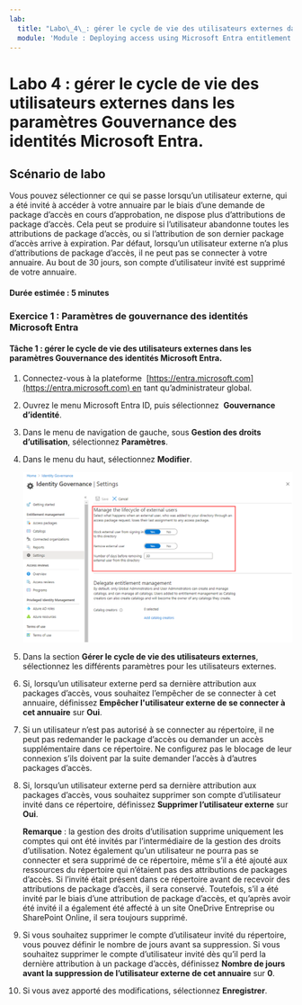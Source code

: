 ```yaml
---
lab:
  title: "Labo\_4\_: gérer le cycle de vie des utilisateurs externes dans les paramètres Gouvernance des identités Microsoft\_Entra."
  module: 'Module : Deploying access using Microsoft Entra entitlement management'
---
```


# Labo 4 : gérer le cycle de vie des utilisateurs externes dans les paramètres Gouvernance des identités Microsoft Entra.  

## Scénario de labo

Vous pouvez sélectionner ce qui se passe lorsqu’un utilisateur externe, qui a été invité à accéder à votre annuaire par le biais d’une demande de package d’accès en cours d’approbation, ne dispose plus d’attributions de package d’accès. Cela peut se produire si l’utilisateur abandonne toutes les attributions de package d’accès, ou si l’attribution de son dernier package d’accès arrive à expiration. Par défaut, lorsqu’un utilisateur externe n’a plus d’attributions de package d’accès, il ne peut pas se connecter à votre annuaire. Au bout de 30 jours, son compte d’utilisateur invité est supprimé de votre annuaire.

#### Durée estimée : 5 minutes

### Exercice 1 : Paramètres de gouvernance des identités Microsoft Entra

#### Tâche 1 : gérer le cycle de vie des utilisateurs externes dans les paramètres Gouvernance des identités Microsoft Entra.

1. Connectez-vous à la plateforme  [https://entra.microsoft.com](https://entra.microsoft.com) en tant qu’administrateur global.

2. Ouvrez le menu Microsoft Entra ID, puis sélectionnez  **Gouvernance d’identité**.

3. Dans le menu de navigation de gauche, sous **Gestion des droits d’utilisation**, sélectionnez **Paramètres**.

4. Dans le menu du haut, sélectionnez **Modifier**.

    ![Image de l’écran affichant la page des paramètres de gouvernance des identités avec la mise en surbrillance du cycle de vie des utilisateurs externes.](./Media/manage-lifcycle-of-ext-users.png)

5. Dans la section **Gérer le cycle de vie des utilisateurs externes**, sélectionnez les différents paramètres pour les utilisateurs externes.

6. Si, lorsqu’un utilisateur externe perd sa dernière attribution aux packages d’accès, vous souhaitez l’empêcher de se connecter à cet annuaire, définissez **Empêcher l'utilisateur externe de se connecter à cet annuaire** sur **Oui**.

7. Si un utilisateur n’est pas autorisé à se connecter au répertoire, il ne peut pas redemander le package d’accès ou demander un accès supplémentaire dans ce répertoire. Ne configurez pas le blocage de leur connexion s’ils doivent par la suite demander l’accès à d’autres packages d’accès.

8. Si, lorsqu’un utilisateur externe perd sa dernière attribution aux packages d’accès, vous souhaitez supprimer son compte d’utilisateur invité dans ce répertoire, définissez **Supprimer l’utilisateur externe**  sur **Oui**.

    **Remarque** : la gestion des droits d’utilisation supprime uniquement les comptes qui ont été invités par l’intermédiaire de la gestion des droits d’utilisation. Notez également qu’un utilisateur ne pourra pas se connecter et sera supprimé de ce répertoire, même s’il a été ajouté aux ressources du répertoire qui n’étaient pas des attributions de packages d’accès. Si l’invité était présent dans ce répertoire avant de recevoir des attributions de package d’accès, il sera conservé. Toutefois, s’il a été invité par le biais d’une attribution de package d’accès, et qu’après avoir été invité il a également été affecté à un site OneDrive Entreprise ou SharePoint Online, il sera toujours supprimé.

9. Si vous souhaitez supprimer le compte d’utilisateur invité du répertoire, vous pouvez définir le nombre de jours avant sa suppression. Si vous souhaitez supprimer le compte d’utilisateur invité dès qu’il perd la dernière attribution à un package d’accès, définissez **Nombre de jours avant la suppression de l’utilisateur externe de cet annuaire**  sur **0**.

10. Si vous avez apporté des modifications, sélectionnez **Enregistrer**.
